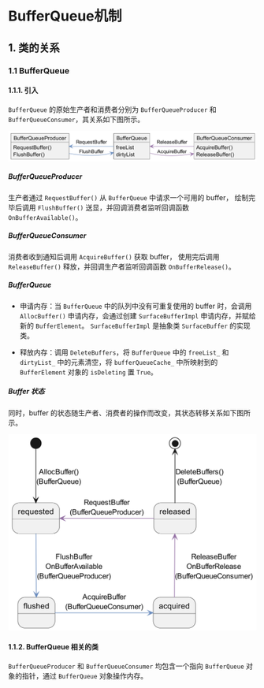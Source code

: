 # BufferQueue机制

## 1. 类的关系

### 1.1 BufferQueue

#### 1.1.1. 引入

`BufferQueue` 的原始生产者和消费者分别为 `BufferQueueProducer` 和 `BufferQueueConsumer`，其关系如下图所示。

![bufferqueue简介](picture/bufferqueue%E7%AE%80%E4%BB%8B.png)

##### BufferQueueProducer
生产者通过 `RequestBuffer()` 从 `BufferQueue` 中请求一个可用的 buffer，
绘制完毕后调用 `FlushBuffer()` 送显，并回调消费者监听回调函数 `OnBufferAvailable()`。

##### BufferQueueConsumer 
消费者收到通知后调用 `AcquireBuffer()` 获取 buffer，
使用完后调用 `ReleaseBuffer()` 释放，并回调生产者监听回调函数 `OnBufferRelease()`。

##### BufferQueue
+ 申请内存：当 `BufferQueue` 中的队列中没有可重复使用的 buffer 时，会调用 `AllocBuffer()` 申请内存，会通过创建 `SurfaceBufferImpl` 申请内存，并赋给新的 `BufferElement`。
`SurfaceBufferImpl` 是抽象类 `SurfaceBuffer` 的实现类。

+ 释放内存：调用 `DeleteBuffers`，将 `BufferQueue` 中的 `freeList_` 和 `dirtyList_` 中的元素清空，将 `bufferQueueCache_` 中所映射到的 `BufferElement` 对象的 `isDeleting` 置 `True`。

##### Buffer 状态
同时，buffer 的状态随生产者、消费者的操作而改变，其状态转移关系如下图所示。

![buffer状态图](picture/buffer%E7%8A%B6%E6%80%81%E5%9B%BE.png)

#### 1.1.2. BufferQueue 相关的类

`BufferQueueProducer` 和 `BufferQueueConsumer` 均包含一个指向 `BufferQueue` 对象的指针，通过 `BufferQueue` 对象操作内存。